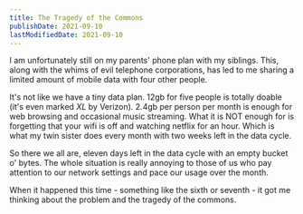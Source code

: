 ```yaml
---
title: The Tragedy of the Commons
publishDate: 2021-09-10
lastModifiedDate: 2021-09-10
---
```


I am unfortunately still on my parents' phone plan with my siblings. 
This, along with the whims of evil telephone corporations, has led to me sharing a limited
amount of mobile data with four other people. 

It's not like we have a tiny data plan. 12gb for five people is totally doable
(it's even marked *XL* by Verizon). 2.4gb per person per month is enough for web browsing
and occasional music streaming. What it is NOT enough for is forgetting that your wifi 
is off and watching netflix for an hour. Which is what my twin sister does every month
with two weeks left in the data cycle.

So there we all are, eleven days left in the data cycle with an empty bucket o' bytes.
The whole situation is really annoying to those of us who pay attention to our
network settings and pace our usage over the month.

When it happened this time - something like the sixth or seventh - it got me thinking about
the problem and the tragedy of the commons.